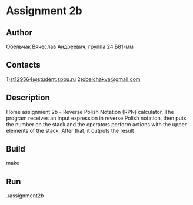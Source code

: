 # Assignment 2b
## Author
Обельчак Вячеслав Андреевич, группа 24.Б81-мм
## Contacts
1)st129564@student.spbu.ru    2)obelchakva@gmail.com
## Description
Home assignment 2b - Reverse Polish Notation (RPN) calculator. The program receives an input expression in
reverse Polish notation, then puts the number on the stack and the operators perform actions with the upper elements of the stack.
After that, it outputs the result
## Build
make
## Run
./assignment2b
